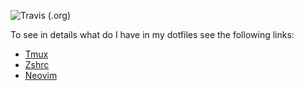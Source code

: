 ![Travis (.org)](https://img.shields.io/travis/jackmira/jackmiras/dotfiles)

To see in details what do I have in my dotfiles see the following links:
- [Tmux](https://github.com/jackmiras/dotfiles/blob/master/tmux-config/README.md)
- [Zshrc](https://github.com/jackmiras/dotfiles/blob/master/zshrc-config/README.md)
- [Neovim](https://github.com/jackmiras/dotfiles/blob/master/neovim-config/README.md)
